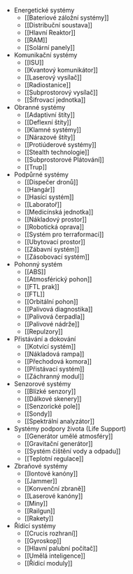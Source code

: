* Energetické systémy
    * [[Bateriové záložní systémy]]
    * [[Distribuční soustava]]
    * [[Hlavní Reaktor]]
    * [[RAM]]
    * [[Solární panely]]
* Komunikační systémy
    * [[ISU]]
    * [[Kvantový komunikátor]]
    * [[Laserový vysílač]]
    * [[Radiostanice]]
    * [[Subprostorový vysílač]]
    * [[Šifrovací jednotka]]
* Obranné systémy
    * [[Adaptivní štíty]]
    * [[Deflexní štíty]]
    * [[Klamné systémy]]
    * [[Nárazové štíty]]
    * [[Protiúderové systémy]]
    * [[Stealth technologie]]
    * [[Subprostorové Plátování]]
    * [[Trup]]
* Podpůrné systémy
    * [[Dispečer dronů]]
    * [[Hangár]]
    * [[Hasící systém]]
    * [[Laboratoř]]
    * [[Medicínská jednotka]]
    * [[Nákladový prostor]]
    * [[Robotická oprava]]
    * [[Systém pro terraformaci]]
    * [[Ubytovací prostor]]
    * [[Zábavní systém]]
    * [[Zásobovací systém]]
* Pohonný systém
    * [[ABS]]
    * [[Atmosférický pohon]]
    * [[FTL prak]]
    * [[FTL]]
    * [[Orbitální pohon]]
    * [[Palivová diagnostika]]
    * [[Palivová čerpadla]]
    * [[Palivové nádrže]]
    * [[Repulzory]]
* Přistávání a dokování
    * [[Kotvící systém]]
    * [[Nákladová rampa]]
    * [[Přechodová komora]]
    * [[Přistávací systém]]
    * [[Záchranný modul]]
* Senzorové systémy
    * [[Blízké senzory]]
    * [[Dálkové skenery]]
    * [[Senzorické pole]]
    * [[Sondy]]
    * [[Spektrální analyzátor]]
* Systémy podpory života (Life Support)
    * [[Generátor umělé atmosféry]]
    * [[Gravitační generátor]]
    * [[Systém čištění vody a odpadu]]
    * [[Teplotní regulace]]
* Zbraňové systémy
    * [[Iontové kanóny]]
    * [[Jammer]]
    * [[Konvenční zbraně]]
    * [[Laserové kanóny]]
    * [[Miny]]
    * [[Railgun]]
    * [[Rakety]]
* Řídící systémy
    * [[Crucis rozhraní]]
    * [[Gyroskop]]
    * [[Hlavní palubní počítač]]
    * [[Umělá inteligence]]
    * [[Řídicí moduly]]